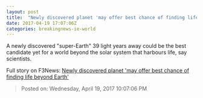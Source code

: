 ```yaml
---
layout: post
title:  "Newly discovered planet 'may offer best chance of finding life beyond Earth'"
date: 2017-04-19 17:07:06Z
categories: breakingnews-ie-world
---
```


A newly discovered "super-Earth" 39 light years away could be the best candidate yet for a world beyond the solar system that harbours life, say scientists.


Full story on F3News: [Newly discovered planet 'may offer best chance of finding life beyond Earth'](http://www.f3nws.com/n/sGaYkC)

> Posted on: Wednesday, April 19, 2017 10:07:06 PM
